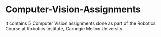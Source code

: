Computer-Vision-Assignments
===========================

It contains 5 Computer Vision assignments done as part of the Robotics Course at Robotics Institute, Carnegie Mellon University.


